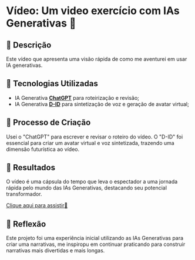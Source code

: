 # Vídeo: Um video exercício com IAs Generativas 🎥

## 📒 Descrição
Este vídeo que apresenta uma visão rápida de como me aventurei em usar IA generativas.

## 🤖 Tecnologias Utilizadas
- IA Generativa **[ChatGPT](https://chat.openai.com)** para roteirização e revisão;
- IA Generativa **[D-ID](https://www.d-id.com)** para sintetização de voz e geração de avatar virtual;

## 🧐 Processo de Criação
Usei o "ChatGPT" para escrever e revisar o roteiro do vídeo. O "D-ID" foi essencial para criar um avatar virtual e voz sintetizada, trazendo uma dimensão futurística ao vídeo.

## 🚀 Resultados
O vídeo é uma cápsula do tempo que leva o espectador a uma jornada rápida pelo mundo das IAs Generativas, destacando seu potencial transformador.

<a href="https://github.com/AnnaMirand4/lab-natty-or-not/blob/main/assets/moca%20video.mp4" title="View video now"> Clique aqui para assistir🎥</a>


## 💭 Reflexão
Este projeto foi uma experiência inicial utilizando as IAs Generativas para criar uma narrativas, me inspiropu em continuar praticando para construir narrativas mais divertidas e mais longas.
